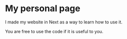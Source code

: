 # My personal page

I made my website in Next as a way to learn how to use it. 

You are free to use the code if it is useful to you.